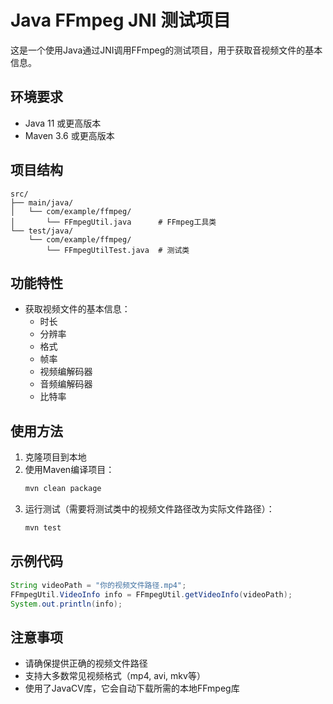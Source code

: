 # Java FFmpeg JNI 测试项目

这是一个使用Java通过JNI调用FFmpeg的测试项目，用于获取音视频文件的基本信息。

## 环境要求

- Java 11 或更高版本
- Maven 3.6 或更高版本

## 项目结构

```
src/
├── main/java/
│   └── com/example/ffmpeg/
│       └── FFmpegUtil.java      # FFmpeg工具类
└── test/java/
    └── com/example/ffmpeg/
        └── FFmpegUtilTest.java  # 测试类
```

## 功能特性

- 获取视频文件的基本信息：
  - 时长
  - 分辨率
  - 格式
  - 帧率
  - 视频编解码器
  - 音频编解码器
  - 比特率

## 使用方法

1. 克隆项目到本地
2. 使用Maven编译项目：
   ```bash
   mvn clean package
   ```
3. 运行测试（需要将测试类中的视频文件路径改为实际文件路径）：
   ```bash
   mvn test
   ```

## 示例代码

```java
String videoPath = "你的视频文件路径.mp4";
FFmpegUtil.VideoInfo info = FFmpegUtil.getVideoInfo(videoPath);
System.out.println(info);
```

## 注意事项

- 请确保提供正确的视频文件路径
- 支持大多数常见视频格式（mp4, avi, mkv等）
- 使用了JavaCV库，它会自动下载所需的本地FFmpeg库

